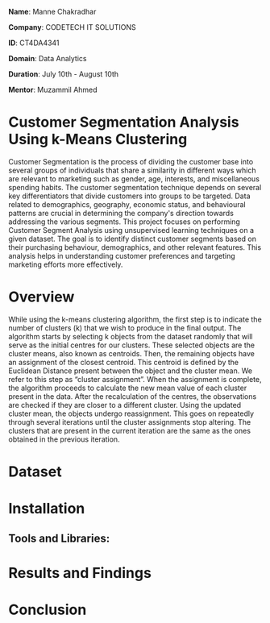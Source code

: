 **Name**: Manne Chakradhar     

**Company**: CODETECH IT SOLUTIONS

**ID**: CT4DA4341

**Domain**: Data Analytics

**Duration**: July 10th - August 10th

**Mentor**: Muzammil Ahmed

# Customer Segmentation Analysis Using k-Means Clustering
Customer Segmentation is the process of dividing the customer base into several groups of individuals that share a similarity in different ways which are relevant to marketing such as gender, age, interests, and miscellaneous spending habits. The customer segmentation technique depends on several key differentiators that divide customers into groups to be targeted. Data related to demographics, geography, economic status, and behavioural patterns are crucial in determining the company's direction towards addressing the various segments.
This project focuses on performing Customer Segment Analysis using unsupervised learning techniques on a given dataset. The goal is to identify distinct customer segments based on their purchasing behaviour, demographics, and other relevant features. This analysis helps in understanding customer preferences and targeting marketing efforts more effectively.

# Overview
While using the k-means clustering algorithm, the first step is to indicate the number of clusters (k) that we wish to produce in the final output. The algorithm starts by selecting k objects from the dataset randomly that will serve as the initial centres for our clusters. These selected objects are the cluster means, also known as centroids. Then, the remaining objects have an assignment of the closest centroid. This centroid is defined by the Euclidean Distance present between the object and the cluster mean. We refer to this step as “cluster assignment”. When the assignment is complete, the algorithm proceeds to calculate the new mean value of each cluster present in the data. After the recalculation of the centres, the observations are checked if they are closer to a different cluster. Using the updated cluster mean, the objects undergo reassignment. This goes on repeatedly through several iterations until the cluster assignments stop altering. The clusters that are present in the current iteration are the same as the ones obtained in the previous iteration.

# Dataset



# Installation
## Tools and Libraries:


# Results and Findings



 # Conclusion




